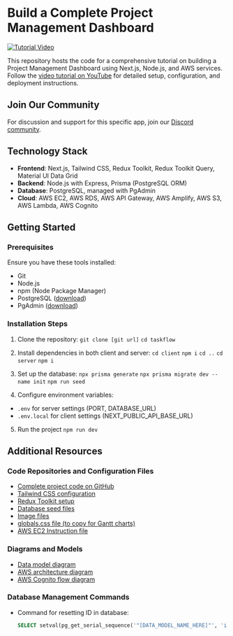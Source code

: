 # Build a Complete Project Management Dashboard

[![Tutorial Video](https://img.youtube.com/vi/KAV8vo7hGAo/0.jpg)](https://www.youtube.com/watch?v=KAV8vo7hGAo)

This repository hosts the code for a comprehensive tutorial on building a Project Management Dashboard using Next.js, Node.js, and AWS services.
Follow the [video tutorial on YouTube](https://www.youtube.com/watch?v=KAV8vo7hGAo) for detailed setup, configuration, and deployment instructions.

## Join Our Community

For discussion and support for this specific app, join our [Discord community](https://discord.com/channels/1070200085440376872/1082900634442940416/threads/1282730219488280576).

## Technology Stack

- **Frontend**: Next.js, Tailwind CSS, Redux Toolkit, Redux Toolkit Query, Material UI Data Grid
- **Backend**: Node.js with Express, Prisma (PostgreSQL ORM)
- **Database**: PostgreSQL, managed with PgAdmin
- **Cloud**: AWS EC2, AWS RDS, AWS API Gateway, AWS Amplify, AWS S3, AWS Lambda, AWS Cognito

## Getting Started

### Prerequisites

Ensure you have these tools installed:

- Git
- Node.js
- npm (Node Package Manager)
- PostgreSQL ([download](https://www.postgresql.org/download/))
- PgAdmin ([download](https://www.pgadmin.org/download/))

### Installation Steps

1. Clone the repository:
   `git clone [git url]`
   `cd taskflow`

2. Install dependencies in both client and server:
   `cd client`
   `npm i`
   `cd ..`
   `cd server`
   `npm i`

3. Set up the database:
   `npx prisma generate`
   `npx prisma migrate dev --name init`
   `npm run seed`

4. Configure environment variables:

- `.env` for server settings (PORT, DATABASE_URL)
- `.env.local` for client settings (NEXT_PUBLIC_API_BASE_URL)

5. Run the project
   `npm run dev`

## Additional Resources

### Code Repositories and Configuration Files

- [Complete project code on GitHub](https://github.com/ed-roh/taskflow)
- [Tailwind CSS configuration](https://github.com/ed-roh/taskflow/blob/master/client/tailwind.config.ts)
- [Redux Toolkit setup](https://github.com/ed-roh/taskflow/blob/master/client/src/app/redux.tsx)
- [Database seed files](https://github.com/ed-roh/taskflow/tree/master/server/prisma/seedData)
- [Image files](https://github.com/ed-roh/taskflow/tree/master/client/public)
- [globals.css file (to copy for Gantt charts)](https://github.com/ed-roh/taskflow/blob/master/client/src/app/globals.css)
- [AWS EC2 Instruction file](https://github.com/ed-roh/taskflow/blob/master/server/aws-ec2-instructions.md)

### Diagrams and Models

- [Data model diagram](https://lucid.app/lucidchart/877dec2c-db89-4f7b-9ce0-80ce88b6ee37/edit)
- [AWS architecture diagram](https://lucid.app/lucidchart/62c20695-d936-4ee7-9a53-ceef7aef8127/edit)
- [AWS Cognito flow diagram](https://lucid.app/lucidchart/9e17e28e-6fe5-41df-b04b-b378fa21eb8f/edit)

### Database Management Commands

- Command for resetting ID in database:
  ```sql
  SELECT setval(pg_get_serial_sequence('"[DATA_MODEL_NAME_HERE]"', 'id'), coalesce(max(id)+1, 1), false) FROM "[DATA_MODEL_NAME_HERE]";
